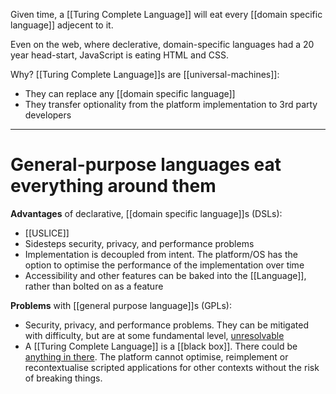 Given time, a [[Turing Complete Language]] will eat every [[domain specific language]] adjecent to it.

Even on the web, where declerative, domain-specific languages had a 20 year head-start, JavaScript is eating HTML and CSS.

Why? [[Turing Complete Language]]s are [[universal-machines]]:

- They can replace any [[domain specific language]]
- They transfer optionality from the platform implementation to 3rd party developers

---

# General-purpose languages eat everything around them

**Advantages** of declarative, [[domain specific language]]s (DSLs):

- [[USLICE]]
- Sidesteps security, privacy, and performance problems
- Implementation is decoupled from intent. The platform/OS has the option to optimise the performance of the implementation over time
- Accessibility and other features can be baked into the [[Language]], rather than bolted on as a feature

**Problems** with [[general purpose language]]s (GPLs):

- Security, privacy, and performance problems. They can be mitigated with difficulty, but are at some fundamental level, [unresolvable](https://en.wikipedia.org/wiki/Halting_problem)
- A [[Turing Complete Language]] is a [[black box]]. There could be [anything in there](https://en.wikipedia.org/wiki/Universal_Turing_machine). The platform cannot optimise, reimplement or recontextualise scripted applications for other contexts without the risk of breaking things.
